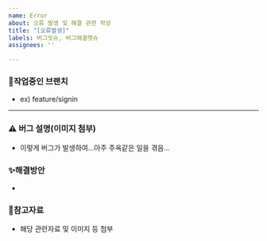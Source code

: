 ```yaml
---
name: Error
about: 오류 발생 및 해결 관련 작성
title: "[오류발생]"
labels: 버그잇슈, 버그해결햇슈
assignees: ''

---
```


### 🌿작업중인 브랜치
- ex) feature/signin

---

### ⚠️ 버그 설명(이미지 첨부)
- 이렇게 버그가 발생하여...아주 주옥같은 일을 겪음...

### ✨해결방안
- 

### 📂참고자료
- 해당 관련자료 및 이미지 등 첨부
